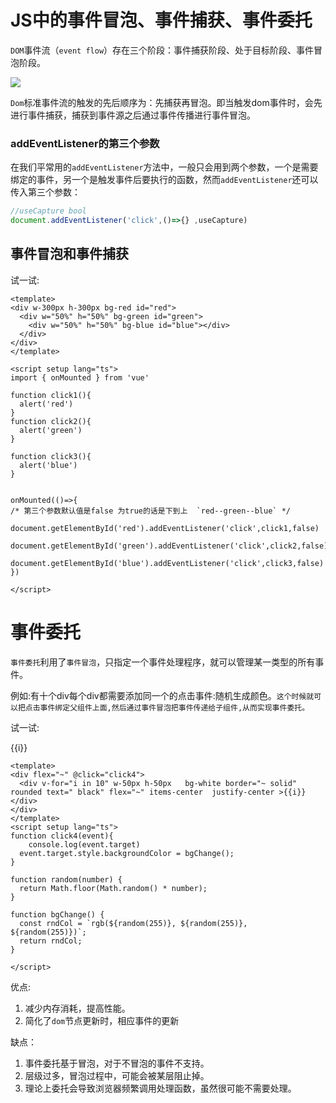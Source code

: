 

# JS中的事件冒泡、事件捕获、事件委托

`DOM`事件流（`event flow`）存在三个阶段：事件捕获阶段、处于目标阶段、事件冒泡阶段。

<img src="/js/事件冒泡.jpg"  data-zoomable/>

`Dom`标准事件流的触发的先后顺序为：先捕获再冒泡。即当触发dom事件时，会先进行事件捕获，捕获到事件源之后通过事件传播进行事件冒泡。

<h3>addEventListener的第三个参数</h3>

在我们平常用的`addEventListener`方法中，一般只会用到两个参数，一个是需要绑定的事件，另一个是触发事件后要执行的函数，然而`addEventListener`还可以传入第三个参数：


```ts 
//useCapture bool
document.addEventListener('click',()=>{} ,useCapture)
```



## 事件冒泡和事件捕获


试一试:
<div w-300px h-300px bg-red id="red">
  <div w="50%" h="50%" bg-green id="green">
    <div w="50%" h="50%" bg-blue id="blue"></div>
  </div>
</div>

```vue
<template>
<div w-300px h-300px bg-red id="red">
  <div w="50%" h="50%" bg-green id="green">
    <div w="50%" h="50%" bg-blue id="blue"></div>
  </div>
</div>
</template>

<script setup lang="ts">
import { onMounted } from 'vue'

function click1(){
  alert('red')
}
function click2(){
  alert('green')
}

function click3(){
  alert('blue')
}


onMounted(()=>{
/* 第三个参数默认值是false 为true的话是下到上  `red--green--blue` */
  document.getElementById('red').addEventListener('click',click1,false)
  document.getElementById('green').addEventListener('click',click2,false)
  document.getElementById('blue').addEventListener('click',click3,false)
})

</script>

```


# 事件委托

`事件委托`利用了`事件冒泡`，只指定一个事件处理程序，就可以管理某一类型的所有事件。

例如:有十个div每个div都需要添加同一个的点击事件:随机生成颜色。`这个时候就可以把点击事件绑定父组件上面,然后通过事件冒泡把事件传递给子组件,从而实现事件委托。`

试一试:
<div flex="~" @click="click4">
  <div v-for="i in 10" w-50px h-50px   bg-white border="~ solid" rounded text=" black" flex="~" items-center  justify-center  cursor-pointer >{{i}}</div>
</div>

```vue
<template>
<div flex="~" @click="click4">
  <div v-for="i in 10" w-50px h-50px   bg-white border="~ solid" rounded text=" black" flex="~" items-center  justify-center >{{i}}</div>
</div>
</template>
<script setup lang="ts">
function click4(event){
    console.log(event.target)
  event.target.style.backgroundColor = bgChange();
}

function random(number) {
  return Math.floor(Math.random() * number);
}

function bgChange() {
  const rndCol = `rgb(${random(255)}, ${random(255)}, ${random(255)})`;
  return rndCol;
}

</script>
```

优点:
1. 减少内存消耗，提高性能。
2. 简化了`dom`节点更新时，相应事件的更新

缺点：
1. 事件委托基于冒泡，对于不冒泡的事件不支持。
2. 层级过多，冒泡过程中，可能会被某层阻止掉。
3. 理论上委托会导致浏览器频繁调用处理函数，虽然很可能不需要处理。


<script setup lang="ts">
  import { onMounted } from 'vue'
function click1(){
  alert('red')
}
function click2(){
alert('green')
}

function click3(){
alert('blue')
}
onMounted(()=>{
  document.getElementById('red').addEventListener('click',click1,false)
  document.getElementById('green').addEventListener('click',click2,false)
  document.getElementById('blue').addEventListener('click',click3,false)
})


function click4(event){
    console.log(event.target)
  event.target.style.backgroundColor = bgChange();
}

function random(number) {
  return Math.floor(Math.random() * number);
}

function bgChange() {
  const rndCol = `rgb(${random(255)}, ${random(255)}, ${random(255)})`;
  return rndCol;
}


</script>
